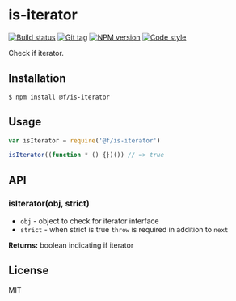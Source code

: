 
# is-iterator

[![Build status][travis-image]][travis-url]
[![Git tag][git-image]][git-url]
[![NPM version][npm-image]][npm-url]
[![Code style][standard-image]][standard-url]

Check if iterator.

## Installation

    $ npm install @f/is-iterator

## Usage

```js
var isIterator = require('@f/is-iterator')

isIterator((function * () {})()) // => true
```

## API

### isIterator(obj, strict)

- `obj` - object to check for iterator interface
- `strict` - when strict is true `throw` is required in addition to `next`

**Returns:** boolean indicating if iterator

## License

MIT

[travis-image]: https://img.shields.io/travis/micro-js/is-iterator.svg?style=flat-square
[travis-url]: https://travis-ci.org/micro-js/is-iterator
[git-image]: https://img.shields.io/github/tag/micro-js/is-iterator.svg
[git-url]: https://github.com/micro-js/is-iterator
[standard-image]: https://img.shields.io/badge/code%20style-standard-brightgreen.svg?style=flat
[standard-url]: https://github.com/feross/standard
[npm-image]: https://img.shields.io/npm/v/@f/is-iterator.svg?style=flat-square
[npm-url]: https://npmjs.org/package/@f/is-iterator
